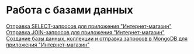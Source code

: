 # Работа с базами данных
[Отправка SELECT-запросов для приложения "Интернет-магазин"](https://docs.google.com/spreadsheets/d/1UULppd_xIWSwLxPhrZivg51gROwK2zwEjtJU0wRulrI/edit#gid=0)<br>
[Отправка JOIN-запросов для приложения "Интернет-магазин"](https://docs.google.com/spreadsheets/d/1A1TmDOXhPeMWvx411BCQuLVY1eno6fmWIdJpLmB7yUA/edit#gid=0)<br>
[Создание базы данных, коллекции и отправка запросов в MongoDB для приложения "Интернет-магазин"](https://docs.google.com/spreadsheets/d/11nqiCQ8YFe8kAI9PWpIc1JtFOX_zvGdkldVb4KkUSZ0/edit#gid=0)
